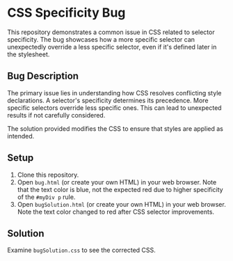 # CSS Specificity Bug

This repository demonstrates a common issue in CSS related to selector specificity. The bug showcases how a more specific selector can unexpectedly override a less specific selector, even if it's defined later in the stylesheet.

## Bug Description
The primary issue lies in understanding how CSS resolves conflicting style declarations.  A selector's specificity determines its precedence. More specific selectors override less specific ones. This can lead to unexpected results if not carefully considered. 

The solution provided modifies the CSS to ensure that styles are applied as intended. 

## Setup
1. Clone this repository.
2. Open `bug.html` (or create your own HTML) in your web browser. Note that the text color is blue, not the expected red due to higher specificity of the `#myDiv p` rule.
3. Open `bugSolution.html` (or create your own HTML) in your web browser. Note the text color changed to red after CSS selector improvements.

## Solution
Examine `bugSolution.css` to see the corrected CSS.